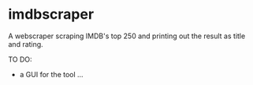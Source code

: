 # imdbscraper
A webscraper scraping IMDB's top 250 and printing out the result as title and rating.

TO DO:
- a GUI for the tool
...

